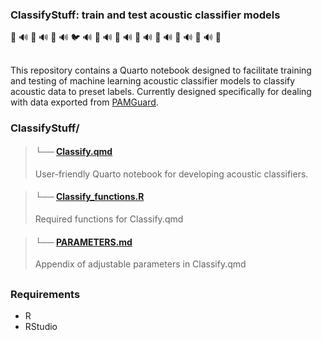 ### ClassifyStuff: train and test acoustic classifier models
🐬  🔊  🦜  🔊  🐒  🔊  🐦  🔊  🦇  🔊  🐳  🔊  🐠  🔊  🐞  🔊  🦅  🔊  🐘  🔊  🐬
##

This repository contains a Quarto notebook designed to facilitate training and testing of machine learning acoustic classifier models to classify acoustic data to preset labels. Currently designed specifically for dealing with data exported from [PAMGuard](https://www.pamguard.org/).

  
### ClassifyStuff/

> #### └── [Classify.qmd](https://github.com/tristankleyn/ClassifyStuff/blob/master/Classify.qmd)
> User-friendly Quarto notebook for developing acoustic classifiers.

> #### └── [Classify_functions.R](https://github.com/tristankleyn/ClassifyStuff/blob/master/Classify_functions.R)
> Required functions for Classify.qmd

> #### └── [PARAMETERS.md](https://github.com/tristankleyn/ClassifyStuff/blob/master/PARAMETERS.md)
> Appendix of adjustable parameters in Classify.qmd

##


### Requirements
- R
- RStudio
  
